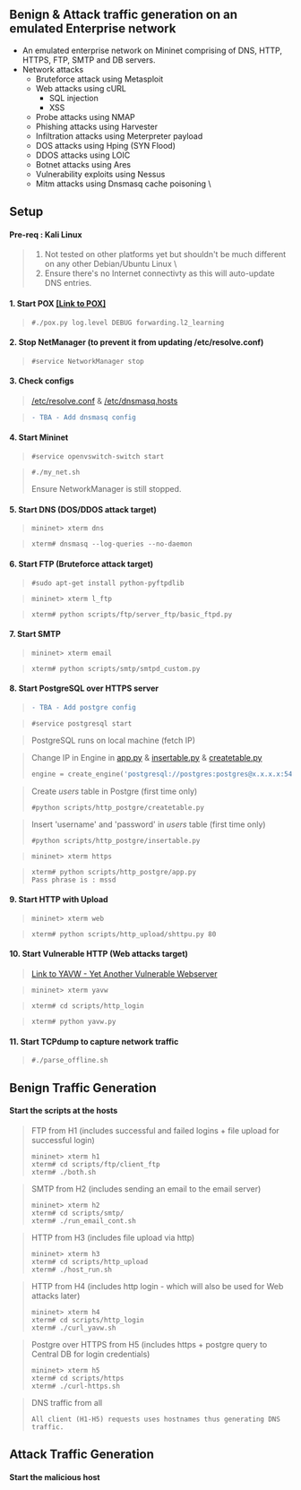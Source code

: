 ## Benign & Attack traffic generation on an emulated Enterprise network
* An emulated enterprise network on Mininet comprising of DNS, HTTP, HTTPS, FTP, SMTP and DB servers.
* Network attacks
  * Bruteforce attack using Metasploit
  * Web attacks using cURL
    * SQL injection
    * XSS
  * Probe attacks using NMAP
  * Phishing attacks using Harvester
  * Infiltration attacks using Meterpreter payload
  * DOS attacks using Hping (SYN Flood)
  * DDOS attacks using LOIC
  * Botnet attacks using Ares
  * Vulnerability exploits using Nessus
  * Mitm attacks using Dnsmasq cache poisoning
 \\
 
## Setup

#### Pre-req : Kali Linux
> 1. Not tested on other platforms yet but shouldn't be much different on any other Debian/Ubuntu Linux \
> 2. Ensure there's no Internet connectivty as this will auto-update DNS entries.

#### 1. Start POX [[Link to POX]](https://github.com/noxrepo/pox "POX Repo")
> ```console
> #./pox.py log.level DEBUG forwarding.l2_learning
> ```

#### 2. Stop NetManager (to prevent it from updating /etc/resolve.conf)
> ```console
> #service NetworkManager stop
> ```

#### 3. Check configs
> [/etc/resolve.conf](/resolve.conf) & [/etc/dnsmasq.hosts](/dnsmasq.hosts)

> ```diff
> - TBA - Add dnsmasq config
> ```

#### 4. Start Mininet
> ```console
> #service openvswitch-switch start
> ```

> ```console
> #./my_net.sh
> ```
> Ensure NetworkManager is still stopped.

#### 5. Start DNS (DOS/DDOS attack target)
> ```console
> mininet> xterm dns
> ```

> ```console
> xterm# dnsmasq --log-queries --no-daemon
> ```

#### 6. Start FTP (Bruteforce attack target)
> ```console
> #sudo apt-get install python-pyftpdlib
> ```

> ```console
> mininet> xterm l_ftp
> ```

> ```console
> xterm# python scripts/ftp/server_ftp/basic_ftpd.py
> ```

#### 7. Start SMTP
> ```console
> mininet> xterm email
> ```

> ```console
> xterm# python scripts/smtp/smtpd_custom.py
> ```

#### 8. Start PostgreSQL over HTTPS server
> ```diff
> - TBA - Add postgre config
> ```

> ```console
> #service postgresql start
> ```

> PostgreSQL runs on local machine (fetch IP)

> Change IP in Engine in [app.py](scripts/http_postgre/app.py) & [insertable.py](/scripts/http_postgre/insertable.py) & [createtable.py](scripts/http_postgre/createtable.py)
> ```python
> engine = create_engine('postgresql://postgres:postgres@x.x.x.x:5432/test', echo=True)
> ```

> Create *users* table in Postgre (first time only)
> ```console
> #python scripts/http_postgre/createtable.py
> ```

> Insert 'username' and 'password' in *users* table (first time only)
> ```console
> #python scripts/http_postgre/insertable.py
> ```

> ```console
> mininet> xterm https
> ```

> ```console
> xterm# python scripts/http_postgre/app.py
> Pass phrase is : mssd
> ```

#### 9. Start HTTP with Upload
> ```console
> mininet> xterm web
> ```

> ```console
> xterm# python scripts/http_upload/shttpu.py 80
> ```

#### 10. Start Vulnerable HTTP (Web attacks target)
> [Link to YAVW - Yet Another Vulnerable Webserver](https://github.com/noleti/yavw)

> ```console
> mininet> xterm yavw
> ```

> ```console
> xterm# cd scripts/http_login
> ```

> ```console
> xterm# python yavw.py
> ```

#### 11. Start TCPdump to capture network traffic
> ```console
> #./parse_offline.sh
> ```


## Benign Traffic Generation
#### Start the scripts at the hosts
> FTP from H1 (includes successful and failed logins + file upload for successful login)
> ```console
> mininet> xterm h1
> xterm# cd scripts/ftp/client_ftp
> xterm# ./both.sh
> ```

> SMTP from H2 (includes sending an email to the email server)
> ```console
> mininet> xterm h2
> xterm# cd scripts/smtp/
> xterm# ./run_email_cont.sh
> ```

> HTTP from H3 (includes file upload via http)
> ```console
> mininet> xterm h3
> xterm# cd scripts/http_upload
> xterm# ./host_run.sh
> ```

> HTTP from H4 (includes http login - which will also be used for Web attacks later)
> ```console
> mininet> xterm h4
> xterm# cd scripts/http_login
> xterm# ./curl_yavw.sh
> ```

> Postgre over HTTPS from H5 (includes https + postgre query to Central DB for login credentials)
> ```console
> mininet> xterm h5
> xterm# cd scripts/https
> xterm# ./curl-https.sh
> ```

> DNS traffic from all
> ```console
> All client (H1-H5) requests uses hostnames thus generating DNS traffic.
> ```

## Attack Traffic Generation
#### Start the malicious host
